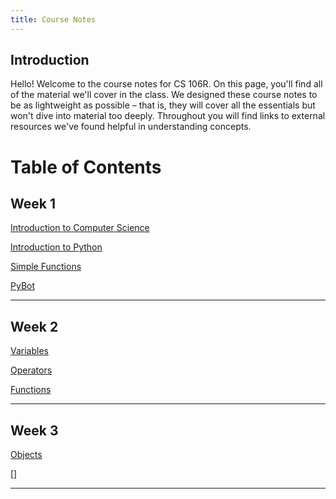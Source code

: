 ```yaml
---
title: Course Notes 
---
```


## Introduction
Hello! Welcome to the course notes for CS 106R. On this page, you'll find all of the material we'll cover in the class. We designed these course notes to be as lightweight as possible – that is, they will cover all the essentials but won't dive into material too deeply. Throughout you will find links to external resources we've found helpful in understanding concepts. 

# Table of Contents 

## Week 1
[Introduction to Computer Science](https://geoffreyangus.github.io/CS106R/notes/intro_cs)

[Introduction to Python](https://geoffreyangus.github.io/CS106R/notes/intro_cs)

[Simple Functions](https://geoffreyangus.github.io/CS106R/notes/intro_cs)

[PyBot](https://geoffreyangus.github.io/CS106R/notes/pybot)

---

## Week 2

[Variables](https://geoffreyangus.github.io/CS106R/notes/variables)

[Operators](https://geoffreyangus.github.io/CS106R/notes/operators)

[Functions](https://geoffreyangus.github.io/CS106R/notes/functions)

---

## Week 3

[Objects]()

[]



---